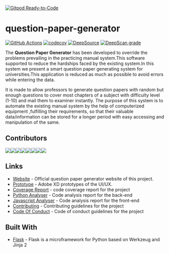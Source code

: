 [![Gitpod Ready-to-Code](https://img.shields.io/badge/Gitpod-Ready--to--Code-blue?logo=gitpod)](https://gitpod.io/#https://github.com/Niraj-Kamdar/question-paper-generator) 

# question-paper-generator

[![GitHub Actions](https://img.shields.io/endpoint.svg?url=https%3A%2F%2Factions-badge.atrox.dev%2Fatrox%2Fsync-dotenv%2Fbadge&label=build&logo=none)](https://actions-badge.atrox.dev/Niraj-Kamdar/question-paper-generator/goto)
[![codecov](https://codecov.io/gh/Niraj-Kamdar/question-paper-generator/branch/develop/graph/badge.svg)](https://codecov.io/gh/Niraj-Kamdar/question-paper-generator)
[![DeepSource](https://static.deepsource.io/deepsource-badge-light-mini.svg)](https://deepsource.io/gh/Niraj-Kamdar/question-paper-generator/?ref=repository-badge)
[![DeepScan grade](https://deepscan.io/api/teams/8090/projects/10244/branches/138920/badge/grade.svg)](https://deepscan.io/dashboard#view=project&tid=8090&pid=10244&bid=138920)


The **Question Paper Generator** has been developed to override the problems prevailing in the practicing manual system.This software supported to reduce the hardships faced by the existing system.In this system we present a smart question paper generating system for universities.This application is reduced as much as possible to avoid errors while entering the data.

It is made to allow professors to generate question papers with random but enough questions to cover most chapters of a subject with difficulty level (1-10) and mail them to examiner instantly. The purpose of this system is to automate the existing manual system by the help of computerized equipment ,fulfilling their requirements, so that their valuable data/information can be stored for a longer period with easy accessing and manipulation of the same.

## Contributors
[![](https://sourcerer.io/fame/Niraj-Kamdar/Niraj-Kamdar/question-paper-generator/images/0)](https://sourcerer.io/fame/Niraj-Kamdar/Niraj-Kamdar/question-paper-generator/links/0)[![](https://sourcerer.io/fame/Niraj-Kamdar/Niraj-Kamdar/question-paper-generator/images/1)](https://sourcerer.io/fame/Niraj-Kamdar/Niraj-Kamdar/question-paper-generator/links/1)[![](https://sourcerer.io/fame/Niraj-Kamdar/Niraj-Kamdar/question-paper-generator/images/2)](https://sourcerer.io/fame/Niraj-Kamdar/Niraj-Kamdar/question-paper-generator/links/2)[![](https://sourcerer.io/fame/Niraj-Kamdar/Niraj-Kamdar/question-paper-generator/images/3)](https://sourcerer.io/fame/Niraj-Kamdar/Niraj-Kamdar/question-paper-generator/links/3)[![](https://sourcerer.io/fame/Niraj-Kamdar/Niraj-Kamdar/question-paper-generator/images/4)](https://sourcerer.io/fame/Niraj-Kamdar/Niraj-Kamdar/question-paper-generator/links/4)[![](https://sourcerer.io/fame/Niraj-Kamdar/Niraj-Kamdar/question-paper-generator/images/5)](https://sourcerer.io/fame/Niraj-Kamdar/Niraj-Kamdar/question-paper-generator/links/5)[![](https://sourcerer.io/fame/Niraj-Kamdar/Niraj-Kamdar/question-paper-generator/images/6)](https://sourcerer.io/fame/Niraj-Kamdar/Niraj-Kamdar/question-paper-generator/links/6)[![](https://sourcerer.io/fame/Niraj-Kamdar/Niraj-Kamdar/question-paper-generator/images/7)](https://sourcerer.io/fame/Niraj-Kamdar/Niraj-Kamdar/question-paper-generator/links/7)

## Links
* [Website](https://setnow.herokuapp.com) - Official question paper generator website of this project.
* [Prototype](https://xd.adobe.com/view/20664204-9248-4810-6df3-8d5bee31da72-5657/) - Adobe XD prototypes of the UI/UX.
* [Coverage Report](https://codecov.io/gh/Niraj-Kamdar/question-paper-generator) - code coverage report for the project
* [Python Analyser](https://deepsource.io/gh/Niraj-Kamdar/question-paper-generator/?ref=repository-badge) - Code analysis report for the back-end
* [Javascript Analyser](https://deepscan.io/dashboard/#view=project&tid=8090&pid=10244&bid=138920) - Code analysis report for the front-end
* [Contributing](https://github.com/Niraj-Kamdar/question-paper-generator/blob/develop/CONTRIBUTING.md) - Contributing guidelines for the project
* [Code Of Conduct](https://github.com/Niraj-Kamdar/question-paper-generator/blob/develop/CODE_OF_CONDUCT.md) - Code of conduct guidelines for the project

## Built With

* [Flask](http://flask.pocoo.org/) -  Flask is a microframework for Python based on Werkzeug and Jinja 2
